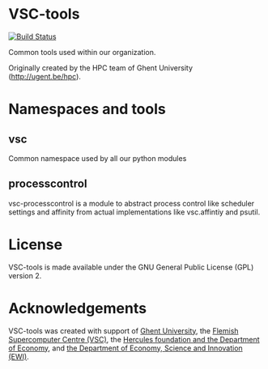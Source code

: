 # VSC-tools

[![Build Status](https://jenkins1.ugent.be/job/VSC_tools/badge/icon)](https://jenkins1.ugent.be/job/VSC_tools/)

Common tools used within our organization.

Originally created by the HPC team of Ghent University (http://ugent.be/hpc).


# Namespaces and tools

## vsc
Common namespace used by all our python modules

## processcontrol
vsc-processcontrol is a module to abstract process control like scheduler settings and
affinity from actual implementations like vsc.affintiy and psutil.

# License
VSC-tools is made available under the GNU General Public License (GPL) version 2.

# Acknowledgements
VSC-tools was created with support of [Ghent University](http://www.ugent.be/en),
the [Flemish Supercomputer Centre (VSC)](https://vscentrum.be/nl/en),
the [Hercules foundation and the Department of Economy](http://www.herculesstichting.be/in_English),
and [the Department of Economy, Science and Innovation (EWI)](http://www.ewi-vlaanderen.be/en).

